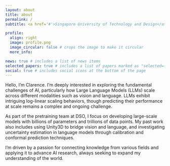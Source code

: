 ```yaml
---
layout: about
title: about
permalink: /
subtitle: <a href='#'>Singapore University of Technology and Design</a>. 

profile:
  align: right
  image: profile.png
  image_circular: false # crops the image to make it circular
  more_info: 

news: true # includes a list of news items
selected_papers: true # includes a list of papers marked as "selected={true}"
social: true # includes social icons at the bottom of the page
---
```


Hello, I’m Clarence. I’m deeply interested in exploring the fundamental challenges of AI, particularly how Large Language Models (LLMs) scale across different modalities such as vision and language. LLMs exhibit intriguing log-linear scaling behaviors, though predicting their performance at scale remains a complex and ongoing challenge.

As part of the pretraining team at DSO, I focus on developing large-scale models with billions of parameters and trillions of data points. My past work also includes using Unity3D to bridge vision and language, and investigating uncertainty estimation in language models through calibration and conformal prediction techniques.

I’m driven by a passion for connecting knowledge from various fields and applying it to advance AI research, always seeking to expand my understanding of the world.
